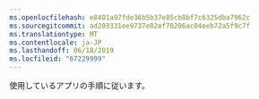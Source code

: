 ```yaml
---
ms.openlocfilehash: e8401a97fde36b5b37e85cb8bf7c6325dba7962c
ms.sourcegitcommit: ad203331ee9737e82ef70206ac04eeb72a5f9c7f
ms.translationtype: MT
ms.contentlocale: ja-JP
ms.lasthandoff: 06/18/2019
ms.locfileid: "67229999"
---
```

使用しているアプリの手順に従います。